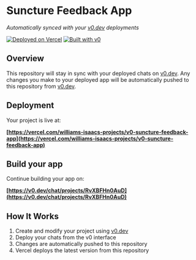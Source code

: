 # Suncture Feedback App

*Automatically synced with your [v0.dev](https://v0.dev) deployments*

[![Deployed on Vercel](https://img.shields.io/badge/Deployed%20on-Vercel-black?style=for-the-badge&logo=vercel)](https://vercel.com/williams-isaacs-projects/v0-suncture-feedback-app)
[![Built with v0](https://img.shields.io/badge/Built%20with-v0.dev-black?style=for-the-badge)](https://v0.dev/chat/projects/RvXBFHn0AuD)

## Overview

This repository will stay in sync with your deployed chats on [v0.dev](https://v0.dev).
Any changes you make to your deployed app will be automatically pushed to this repository from [v0.dev](https://v0.dev).

## Deployment

Your project is live at:

**[https://vercel.com/williams-isaacs-projects/v0-suncture-feedback-app](https://vercel.com/williams-isaacs-projects/v0-suncture-feedback-app)**

## Build your app

Continue building your app on:

**[https://v0.dev/chat/projects/RvXBFHn0AuD](https://v0.dev/chat/projects/RvXBFHn0AuD)**

## How It Works

1. Create and modify your project using [v0.dev](https://v0.dev)
2. Deploy your chats from the v0 interface
3. Changes are automatically pushed to this repository
4. Vercel deploys the latest version from this repository